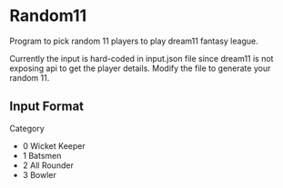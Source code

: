 # Random11
Program to pick random 11 players to play dream11 fantasy league.

Currently the input is hard-coded in input.json file since dream11 is not exposing api to get the player details. Modify the file to generate your random 11.

## Input Format
Category
- 0 Wicket Keeper
- 1 Batsmen
- 2 All Rounder
- 3 Bowler
